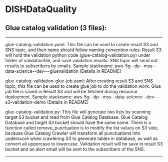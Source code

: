 # DISHDataQuality


## Glue catalog validation (3 files): 
___

glue-catalog-validation.yaml:
This file can be used to create result S3 and SNS topic, and their name should follow naming convention rules.
Result S3 will hold the validation python code (glue-catalog-validation.py) under folder of validationfile, and save validation results.
SNS topic will send out results to subscribers by emails.
Sample stackname: aws-5g--dp--mss--data-science--dev---gluevalidation (Details in README)

glue-catalog-validation-glue-job.yaml:
After creating result S3 and SNS topic, this file can be used to create glue job to do the validation work.
Glue job file is saved in Result S3 and will be fetched during resource deployment.
Sample stackname: aws-5g--dp--mss--data-science--dev---s3-validation-demo (Details in README)

glue-catalog-validation.py:
This file will generate two lists by scanning target S3 bucket and read from Glue Catalog Database. Glue Catalog Database and target S3 bucket should have the same name.
There is a function called remove_punctuation is to modify the list values on S3 side, because Glue Catalog Crawler will transform all punctuations into underscore when crawlering S3 to generate tables in database, as well as convert all uppercase to lowercase.
Validation result will be save in result S3 bucket and an alert email will be sent to the subscribers of the SNS.
___


